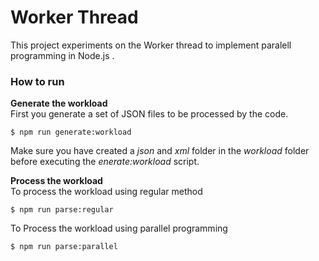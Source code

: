 # Worker Thread

This project experiments on the Worker thread to implement paralell programming in Node.js .

### How to run

**Generate the workload**  
First you generate a set of JSON files to be processed by the code.

```
$ npm run generate:workload
```

Make sure you have created a _json_ and _xml_ folder in the _workload_ folder before executing the _enerate:workload_ script.

**Process the workload**  
To process the workload using regular method

```
$ npm run parse:regular
```

To Process the workload using parallel programming

```
$ npm run parse:parallel
```
